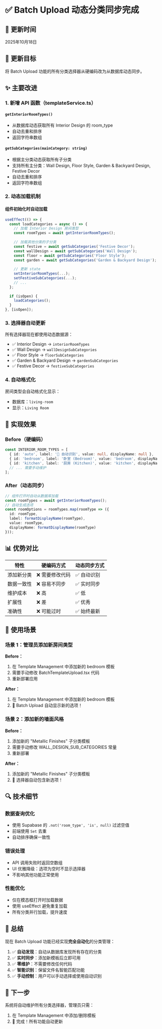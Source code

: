 # ✅ Batch Upload 动态分类同步完成

## 📅 更新时间
2025年10月18日

## 🎯 更新目标
将 Batch Upload 功能的所有分类选择器从硬编码改为从数据库动态同步。

## ✨ 主要改进

### 1. 新增 API 函数（templateService.ts）

#### `getInteriorRoomTypes()`
- 从数据库动态获取所有 Interior Design 的 room_type
- 自动去重和排序
- 返回字符串数组

#### `getSubCategories(mainCategory: string)`
- 根据主分类动态获取所有子分类
- 支持所有主分类：Wall Design, Floor Style, Garden & Backyard Design, Festive Decor
- 自动去重和排序
- 返回字符串数组

### 2. 动态加载机制

#### 组件初始化时自动加载
```typescript
useEffect(() => {
  const loadCategories = async () => {
    // 加载 Interior Design 房间类型
    const roomTypes = await getInteriorRoomTypes();
    
    // 加载其他分类的子分类
    const festive = await getSubCategories('Festive Decor');
    const wallDesign = await getSubCategories('Wall Design');
    const floor = await getSubCategories('Floor Style');
    const garden = await getSubCategories('Garden & Backyard Design');
    
    // 更新 state
    setInteriorRoomTypes(...);
    setFestiveSubCategories(...);
    // ...
  };
  
  if (isOpen) {
    loadCategories();
  }
}, [isOpen]);
```

### 3. 选择器自动更新

所有选择器现在都使用动态数据源：
- ✅ Interior Design → `interiorRoomTypes`
- ✅ Wall Design → `wallDesignSubCategories`
- ✅ Floor Style → `floorSubCategories`
- ✅ Garden & Backyard Design → `gardenSubCategories`
- ✅ Festive Decor → `festiveSubCategories`

### 4. 自动格式化

房间类型会自动格式化显示：
- 数据库：`living-room`
- 显示：`Living Room`

## 🚀 实现效果

### Before（硬编码）
```typescript
const INTERIOR_ROOM_TYPES = [
  { id: 'auto', label: '🤖 自动识别', value: null, displayName: null },
  { id: 'bedroom', label: '卧室 (Bedroom)', value: 'bedroom', displayName: 'Bedroom' },
  { id: 'kitchen', label: '厨房 (Kitchen)', value: 'kitchen', displayName: 'Kitchen' },
  // ... 需要手动维护
];
```

### After（动态同步）
```typescript
// 组件打开时自动从数据库加载
const roomTypes = await getInteriorRoomTypes();
// 自动生成选项
const roomOptions = roomTypes.map(roomType => ({
  id: roomType,
  label: formatDisplayName(roomType),
  value: roomType,
  displayName: formatDisplayName(roomType)
}));
```

## 📊 优势对比

| 特性 | 硬编码方式 | 动态同步方式 |
|------|----------|------------|
| 添加新分类 | ❌ 需要修改代码 | ✅ 自动识别 |
| 数据一致性 | ❌ 容易不同步 | ✅ 实时同步 |
| 维护成本 | ❌ 高 | ✅ 低 |
| 扩展性 | ❌ 差 | ✅ 优秀 |
| 准确性 | ❌ 可能过时 | ✅ 始终最新 |

## 🎯 使用场景

### 场景 1：管理员添加新房间类型
**Before：**
1. 在 Template Management 中添加新的 bedroom 模板
2. 需要手动修改 BatchTemplateUpload.tsx 代码
3. 重新部署应用

**After：**
1. 在 Template Management 中添加新的 bedroom 模板
2. 🎉 Batch Upload 自动显示新的选项！

### 场景 2：添加新的墙面风格
**Before：**
1. 添加新的 "Metallic Finishes" 子分类模板
2. 需要手动修改 WALL_DESIGN_SUB_CATEGORIES 常量
3. 重新部署

**After：**
1. 添加新的 "Metallic Finishes" 子分类模板
2. 🎉 选择器自动包含新选项！

## 🔍 技术细节

### 数据查询优化
- 使用 Supabase 的 `.not('room_type', 'is', null)` 过滤空值
- 前端使用 `Set` 去重
- 自动排序确保一致性

### 错误处理
- API 调用失败时返回空数组
- UI 优雅降级：选项为空时不显示选择器
- 不影响其他功能正常使用

### 性能优化
- 仅在模态框打开时加载数据
- 使用 useEffect 避免重复加载
- 所有分类并行加载，提升速度

## 🎉 总结

现在 Batch Upload 功能已经实现**完全自动化**的分类管理：

1. ✅ **自动发现**：自动从数据库发现所有存在的分类
2. ✅ **实时同步**：添加新模板后立即可用
3. ✅ **零维护**：不需要修改任何代码
4. ✅ **智能识别**：保留文件名智能匹配功能
5. ✅ **手动控制**：用户可以手动选择或使用自动识别

## 🚀 下一步

系统将自动维护所有分类选择器，管理员只需：
1. 在 Template Management 中添加/删除模板
2. 🎉 完成！所有功能自动更新


